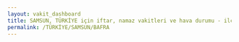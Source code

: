 ```yaml
---
layout: vakit_dashboard
title: SAMSUN, TÜRKİYE için iftar, namaz vakitleri ve hava durumu - ilçe/eyalet seç
permalink: /TÜRKİYE/SAMSUN/BAFRA
---
```


<script type="text/javascript">
  var GLOBAL_COUNTRY = 'TÜRKİYE';
  var GLOBAL_CITY = 'SAMSUN';
  var GLOBAL_STATE = 'BAFRA';
  var lat = 72;
  var lon = 21;
</script>
